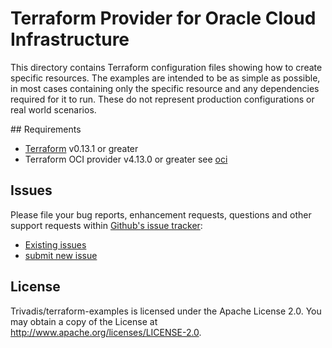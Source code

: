 # Terraform Provider for Oracle Cloud Infrastructure

This directory contains Terraform configuration files showing how to create specific resources. The examples are intended to be as simple as possible, in most cases containing only the specific resource and any dependencies required for it to run. These do not represent production configurations or real world scenarios.

## Requirements

- [Terraform](https://www.terraform.io/downloads.html) v0.13.1 or greater
- Terraform OCI provider v4.13.0 or greater see [oci](https://registry.terraform.io/providers/hashicorp/oci/latest)

## Issues

Please file your bug reports, enhancement requests, questions and other support requests within [Github's issue tracker](https://help.github.com/articles/about-issues/):

- [Existing issues](https://github.com/Trivadis/terraform-examples/issues)
- [submit new issue](https://github.com/Trivadis/terraform-examples/issues/new)

## License

Trivadis/terraform-examples is licensed under the Apache License 2.0. You may obtain a copy of the License at <http://www.apache.org/licenses/LICENSE-2.0>.

